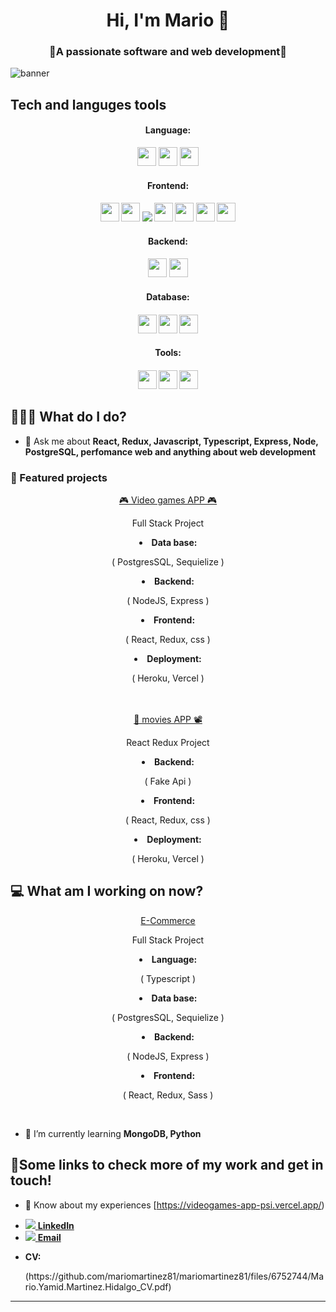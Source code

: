 <h1 align='center'> Hi, I'm Mario 👋 </h1>
<h3 align="center">🚀A passionate software and web development🚀</h3>

![banner](https://user-images.githubusercontent.com/77025067/123890397-c1e11f00-d91c-11eb-9a8a-1a6364079932.gif)

## Tech and languges tools
<h4 align='center'>Language:</h4>
<div align='center'>
<code><a href="https://www.javascript.com/" target="_blank"><img height="30" src="https://img.shields.io/badge/JavaScript-F7DF1E?style=for-the-badge&logo=javascript&logoColor=black"></a></code>
<code><a href="https://www.typescriptlang.org/" target="_blank"><img height="30" src="https://img.shields.io/badge/TypeScript-007ACC?style=for-the-badge&logo=typescript&logoColor=white"></a></code>
<code><a href="https://www.python.org/" target="_blank"><img height="30" src="https://img.shields.io/badge/Python-14354C?style=for-the-badge&logo=python&logoColor=white"></a></code>
</div>

<h4 align='center'>Frontend: <h4/>
<div align='center'>
<code><a href="https://img.shields.io/badge/React-20232A?style=for-the-badge&logo=react&logoColor=61DAFB" target="_blank"><img height="30" src="https://img.shields.io/badge/React-20232A?style=for-the-badge&logo=react&logoColor=61DAFB"></a></code>
<code><a href="https://es.redux.js.org/" target="_blank"><img height="30" src="https://img.shields.io/badge/Redux-593D88?style=for-the-badge&logo=redux&logoColor=white"></a></code>
<code><a href="https://html5.org/" target="_blank"><img  src="https://img.shields.io/badge/HTML5-E34F26?style=for-the-badge&logo=html5&logoColor=white"></a></code>
<code><a href="https:https://tailwindcss.com/" target="_blank"><img height="30" src="https://img.shields.io/badge/CSS3-1572B6?style=for-the-badge&logo=css3&logoColor=white"></a></code>
<code><a href="https://sass-lang.com/" target="_blank"><img height="30" src="https://img.shields.io/badge/Sass-CC6699?style=for-the-badge&logo=sass&logoColor=white"></a></code>
<code><a href="https://getbootstrap.com/docs/5.0/getting-started/introduction/" target="_blank"><img height="30" src="https://img.shields.io/badge/Bootstrap-563D7C?style=for-the-badge&logo=bootstrap&logoColor=white"></a></code>
<code><a href="https://styled-components.com/" target="_blank"><img height="30" src="https://img.shields.io/badge/styled--components-DB7093?style=for-the-badge&logo=styled-components&logoColor=white"></a></code>
</div>


<h4 align='center'>Backend: <h4 />
<div align='center'>
<code><a href="https://nodejs.org/es/" target="_blank"><img height="30" src="https://img.shields.io/badge/Node.js-43853D?style=for-the-badge&logo=node.js&logoColor=white"></a></code>
<code><a href="https://expressjs.com/es/" target="_blank"><img height="30" src="https://img.shields.io/badge/Express.js-404D59?style=for-the-badge"></a></code>
</div>

<h4 align='center'> Database: <h4 />
<div align='center'>
<code><a href="https://www.postgresql.org/" target="_blank"><img height="30" src="https://img.shields.io/badge/PostgreSQL-316192?style=for-the-badge&logo=postgresql&logoColor=white"></a></code>
<code><a href="https://www.mysql.com/" target="_blank"><img height="30" src="https://img.shields.io/badge/MySQL-00000F?style=for-the-badge&logo=mysql&logoColor=white"></a></code>
<code><a href="https://www.mongodb.com/es" target="_blank"><img height="30" src="https://img.shields.io/badge/MongoDB-4EA94B?style=for-the-badge&logo=mongodb&logoColor=white"></a></code>
</div>
  
<h4 align='center'> Tools: <h4 />
<div align='center'>
<code><a href="https://github.com/" target="_blank"><img height="30" src="https://img.shields.io/badge/GitHub-100000?style=for-the-badge&logo=github&logoColor=white"></a></code>
<code><a href="https://www.heroku.com/" target="_blank"><img height="30" src="https://img.shields.io/badge/Heroku-430098?style=for-the-badge&logo=heroku&logoColor=white"></a></code>
<code><a href="https://www.docker.com/" target="_blank"><img height="30" src="https://www.vectorlogo.zone/logos/docker/docker-ar21.svg"></a></code>
</div>


## 👨🏻‍💻 What do I do?
- 💬 Ask me about **React, Redux, Javascript, Typescript, Express, Node, PostgreSQL, perfomance web and anything about web development**



### 🌟 Featured projects


  
  
<div align="center">
  <div>
  <a href="https://github.com/mariomartinez81/PI-Videogames-FT13">🎮 Video games APP 🎮</a>
  <p>Full Stack Project</p>
    <li><b>Data base:</b> <p>( PostgresSQL, Sequielize )</p></li>
    <li><b>Backend:</b> <p>( NodeJS, Express )</p></li>
    <li><b>Frontend:</b> <p>( React, Redux, css )</p></li>
    <li><b>Deployment:</b><p>( Heroku, Vercel )</p></li>
  </div>
  <br />
  <br />
  <div>
  <a href="https://github.com/mariomartinez81/moviesApp">🍿 movies APP 📽</a>
      <p>React Redux Project </p>
    <li><b>Backend:</b> <p>( Fake Api )</p></li>
    <li><b>Frontend:</b> <p>( React, Redux, css )</p></li>
    <li><b>Deployment:</b><p>( Heroku, Vercel )</p></li>
   </div>
</div>

## 💻 What am I working on now?

<div align="center">
    <div>
  <a href="https://github.com/mariomartinez81/APP-TypeScript">E-Commerce</a>
  <p>Full Stack Project</p>
    <li><b>Language:</b> <p>( Typescript )</p></li>  
    <li><b>Data base:</b> <p>( PostgresSQL, Sequielize )</p></li>
    <li><b>Backend:</b> <p>( NodeJS, Express )</p></li>
    <li><b>Frontend:</b> <p>( React, Redux, Sass )</p></li>
  </div>
  <br />
</div>

- 🌱 I’m currently learning **MongoDB, Python**


## 🔗Some links to check more of my work and get in touch!

- 📄 Know about my experiences [https://videogames-app-psi.vercel.app/)

<div>
  <ul>
    <li><a href="https://www.linkedin.com/in/mario-mart%C3%ADnez-671131175/"><img src="https://img.icons8.com/android/24/4a90e2/linkedin.png" /><span> <b>LinkedIn</b></span></a></li>
    <li><a href="mailto:marioaviva@gmail.com"><img src="https://img.icons8.com/material/24/ffffff/mail.png" /><span> <b>Email</b></span></a></li>
    <li><p><b>CV:</b></p> (https://github.com/mariomartinez81/mariomartinez81/files/6752744/Mario.Yamid.Martinez.Hidalgo_CV.pdf) </li>
  </ul>
     
  <hr />
</div>





